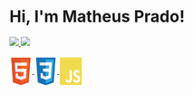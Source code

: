 <h1>Hi, I'm Matheus Prado!</h1>

 <div style="display: inline-block">
  <a href="https://github.com/opradomatheus">
  <img height="140em" src="https://github-readme-stats.vercel.app/api?username=opradomatheus&show_icons=true&theme=dracula&include_all_commits=true&count_private=true"/>
  <img height="140em" src="https://github-readme-stats.vercel.app/api/top-langs/?username=opradomatheus&layout=compact&langs_count=7&theme=dracula"/>
</div>

<div style="display: inline_block"><br>
  
  <img align="center" alt="PRADO-HTML" height="50" width="40" src="https://raw.githubusercontent.com/devicons/devicon/master/icons/html5/html5-original.svg">
  <img align="center" alt="PRADO-CSS" height="50" width="40" src="https://raw.githubusercontent.com/devicons/devicon/master/icons/css3/css3-original.svg">
  <img align="center" alt="PRADO-JS" height="50" width="40" src="https://raw.githubusercontent.com/devicons/devicon/master/icons/javascript/javascript-plain.svg">
</div>  
